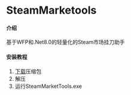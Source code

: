 # SteamMarketools

#### 介绍
基于WFP和.Net8.0的轻量化的Steam市场挂刀助手


#### 安装教程

1. [下载](https://gitee.com/DrScorpio/steam-marketools/releases/tag/v0.0.1-alapha)压缩包
2. 解压
3. 运行SteamMarketTools.exe 


